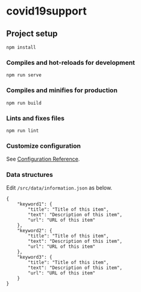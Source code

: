 # covid19support

## Project setup
```
npm install
```

### Compiles and hot-reloads for development
```
npm run serve
```

### Compiles and minifies for production
```
npm run build
```

### Lints and fixes files
```
npm run lint
```

### Customize configuration
See [Configuration Reference](https://cli.vuejs.org/config/).

### Data structures
Edit `/src/data/information.json` as below.

```
{
    "keyword1": {
        "title": "Title of this item",
        "text": "Description of this item",
        "url": "URL of this item"
    },
    "keyword2": {
        "title": "Title of this item",
        "text": "Description of this item",
        "url": "URL of this item"
    },
    "keyword3": {
        "title": "Title of this item",
        "text": "Description of this item",
        "url": "URL of this item"
    }
}
```
